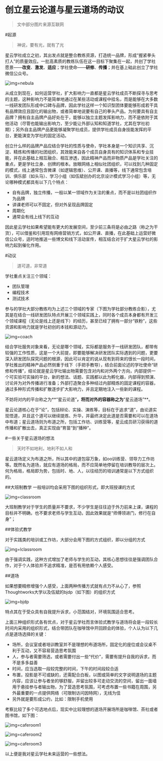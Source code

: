 创立星云论道与星云道场的动议
=========================

>文中部分图片来源互联网

#起源

>神说，要有光，就有了光

星云学社成立之初，其出发点就是整合教练资源，打造统一品牌，形成“握紧拳头打人”的质量效应。一批高素质的教练队伍在这一目标下聚集在一起，共创了学社愿景——**改变**、**激发**、**适应**；学社使命——**研修**、**传播**；并在基上础此创立了学社微信公众号。

![img=nebula](https://github.com/hxfirefox/blog/blob/master/record/nebula%20university%20logo_s.png)

从成立到现在，如何运营学社，扩大影响力一直都是星云学社成员不断探寻与思考的主题，这种影响力不是简单地通过在某些活动或课程中挂名，而是能够在大多数一线研发团队形成中口碑与品牌，因此学社这样一个知识型团体要能够形成若干具有品牌效应且固化的输出物，或者简单地说要有自己的拳头产品。为何要具有自主品牌？拥有自主品牌产品好处在于，能够以独立主题发挥影响力，而不是依附于其他活动（尽管也能输出影响力，至少能让外部认知和知道学社，尤其在学社初期）；另外自主品牌产品更能够凝聚学社成员，提供学社成员自身技能发挥的平台，更能演变为学社的固定活动。

创立什么样的品牌产品应结合学社的性质与使命，学社本身是一个知识共享、沉淀、精炼和传播的社团组织，其效能来自各个成员自身具有的知识体系和专业技能，并在此基础上相互融合、相互渗透，因此精神产品而非物质产品是学社关注的重点，更是学社立身、创牌的根本。放眼网络上相似社团组织，可以找到几种固定的模式，线上通常包含微课（如逻辑思维）、公开课、直播等，线下通常包含培训、俱乐部（如头马）、学习小组（如伍斌创办的北京设计模式学习小组）等，无论哪种模式都具有以下几个特点：

- 自有品牌，独立传播，一般以某一领域作为关注的重点，而不是以社团组织作为品牌
- 讲课老师可以不固定，但对外呈现品牌固定
- 周期化
- 通常会有线上线下的互动

因此星云学社如果希望能有更大的发展空间，至少前三条将是必由之路（称之为干货），可以借鉴和引用现有网络营销方式，如公开课、直播，在此基础上运营好微信公众号，适时地推送一些博文和线下活动宣传，相互结合对于扩大星云学社的影响力起到催化作用。

#动议

>道可道，非常道

学社重点关注三个领域：

- 团队管理
- 编程技术
- 测试技术

参与的学社大部分教练均为上述三个领域的专家（下图为学社部分教练合影），尤其是在结合一线研发团队特点开展三个领域实践上，同时各个成员本身都有开发三个领域课程（无论是线上还是线下）的经历，甚至已经了拥有一部分“铁粉”，这些资源和影响力就是学社初创的本钱和源动力。

![img=coach](https://github.com/hxfirefox/blog/blob/master/record/1615175139.jpg)

结合学社服务对象来看，无论是哪个领域，实际都是服务于一线研发团队，都带有较强的工作性质，这是一个大前提，即要能够解决研发团队实际遇到的问题，更要深入研发团队探究问题的根源，因此可以肯定的说从现有到将来的很长一段时间，学社推出的精神产品必然侧重于线下（手把手教导），结合前面论述的学社使命“研修和传播”，结论就是星云学社输出物需要包含对内和对外两个方向，内部提供一个可实验可实操的平台，新的想法、话题、实践都以此为孵化器，内部得到预演、讨论并为对外传播进行准备；外部打造聚合多种经过内部精炼的固定课程的容器，通过多种形式传播和扩散逐步扩大影响力，并且定期地注入一些新的课程。

不妨将对内的平台称之为**“星云论道”**，将而对外的容器称之为**“星云道场”**。

星云论道核心在于“论”，包括辩论、实操、演练等，目标在于追求“道”，由论道实现悟道，并且这个道可以继续提炼、升华，并最终决定此道是否需要和可以在道场中布道；星云道场则为布道之所，包括工作坊、训练营等，星云成员研习获得的道传播和扩散出去，真正实现由“育苗”到“播种”。

#一些关于星云道场的想法

>天时不如地利，地利不如人和

星云道场定义为布道之所，所以其中的道包容万象，如oo训练营、领导力工作坊等。既然名为道场，就应有道场的格局，而不应简单地停留在培训教导的层次上。何为格局，格局即为势，包括时、地、人，以往经历的培训通常是以下方式组织的。

##大班制教学
一般培训均会采用下图的组织形式，即大班授课的方式

![img=classroom](http://www.syyirui.com/upfile/isClass/pic/20151129101305-31867800187319516_thumb.jpg)

大班制教学对于学生的质量并不要求，不少学生是往往迫于外力前来上课，课程的目标并不明确，也不要求老师与学生互动，因此效果就是“师傅领进门，修行在自身”；

##体验式教学

对于实践类的培训或工作坊，大部分会用下图的方式组织，即以分组的方式

![img=lclassroom](http://i2.sinaimg.cn/edu/2013/0724/U3844P42DT20130724104244.jpg)

由于强调实践，这种方式增加了老师与学生的互动，其核心思想往往是强调团队合作，对于个人体验并不追求精准，是否有用依赖个人感受。

##道场

如果想要精修增强个人感受，上面两种传播方式就有点力不从心了，参照Thoughtworks大学以及伍斌的bjdp（如下图）的组织方式

![img=bjdp](http://nebula.wsimg.com/b885017fc627d1988350ec8cc0949388?AccessKeyId=7D82E6433833FE8AF8AE&disposition=0&alloworigin=1)

特点其在于受众具有自我提升诉求，小范围结对，环境氛围适合思考。

上面三种组织形式各有优点，对于星云学社而言体验式教学与道场将会是一段较长时间内采用的组织形式，结合带团队在咖啡馆中开回顾会的体验，个人认为以下几点是道场选择的关键：

- 场所，会议室或者培训教室并不是理想的布道场所，固定化的座位或会议桌不利于互动，又不容易营造思考氛围
- 人，参与者需要筛选，或者需要付出一些“代价”，需要有提升自我的诉求，而不是多多益善
- 时间，应当选取一段较完整的时间，下午的时间段较合适
- 布置，投影是不可或缺的，还需配合白板，以图或简单的文字说明道场的主题内容，应该让参与者坐的够舒服，并留出较多可走动交流的空间，留出一面墙用于悬挂参与者输出物，为了营造思考氛围，可考虑布置一些书籍在周围，另外最重要的一点提供网络（可限制访问因特网），无线为佳
- 另外就是要形成公约，比如：限制手机使用

考察比较了多个可选地点后，现实中比较理想的道场开展场所是咖啡馆、茶社或者图书馆，如下图：

![img=caferoom1](https://github.com/hxfirefox/blog/blob/master/record/236675224.jpg)

![img=caferoom2](https://github.com/hxfirefox/blog/blob/master/record/891281469.jpg)

![img=caferoom3](https://github.com/hxfirefox/blog/blob/master/record/1997036788.jpg)

以上便是我对星云学社未来运营的一些想法。
